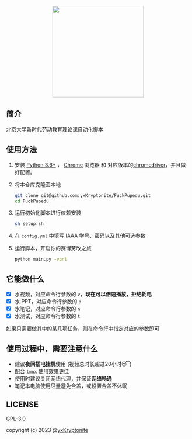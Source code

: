 <div align=center><img src="assets/icon-transparent.png" height=250></div>

## 简介

北京大学新时代劳动教育理论课自动化脚本

## 使用方法

1. 安装 [Python 3.6+](https://www.python.org/downloads/) ， [Chrome](https://www.google.cn/intl/zh-CN/chrome/) 浏览器 和 对应版本的[chromedriver](https://chromedriver.storage.googleapis.com/index.html)，并且做好配置。

2. 将本仓库克隆至本地
   
    ```bash
    git clone git@github.com:yxKryptonite/FuckPupedu.git
    cd FuckPupedu
    ```

3. 运行初始化脚本进行依赖安装
   
    ```bash
    sh setup.sh
    ```

4. 在 `config.yml` 中填写 IAAA 学号、密码以及其他可选参数
5. 运行脚本，开启你的赛博劳改之旅

    ```bash
    python main.py -vpnt
    ```

## 它能做什么

- [x] 水视频，对应命令行参数的 `v`，**现在可以倍速播放，拒绝耗电**
- [x] 水 PPT，对应命令行参数的 `p`
- [x] 水笔记，对应命令行参数的 `n`
- [x] 水测试，对应命令行参数的 `t`

如果只需要做其中的某几项任务，则在命令行中指定对应的参数即可

## 使用过程中，需要注意什么

- 建议**夜间插电挂机**使用 (视频总时长超过20小时😴)
- 配合 [`tmux`](https://github.com/tmux/tmux) 使用效果更佳
- 使用时建议关闭网络代理，并保证**网络畅通**
- 笔记本电脑使用尽量避免合盖，或设置合盖不休眠

## LICENSE

[GPL-3.0](https://github.com/yxKryptonite/FuckPupedu/blob/master/LICENSE)

copyright (c) 2023 [@yxKryptonite](https://github.com/yxKryptonite)